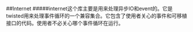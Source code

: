 ##Internet
#####internet这个库主要是用来处理异步IO和event的。它是twisted用来处理事件循环的一个兼容集合。它包含了使用者关心的事件和可移植接口的代码。使用者不必关心哪个事件循环在运行。

